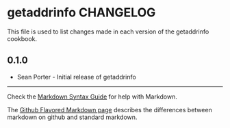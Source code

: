 getaddrinfo CHANGELOG
=====================

This file is used to list changes made in each version of the getaddrinfo cookbook.

0.1.0
-----
- Sean Porter - Initial release of getaddrinfo

- - -
Check the [Markdown Syntax Guide](http://daringfireball.net/projects/markdown/syntax) for help with Markdown.

The [Github Flavored Markdown page](http://github.github.com/github-flavored-markdown/) describes the differences between markdown on github and standard markdown.
